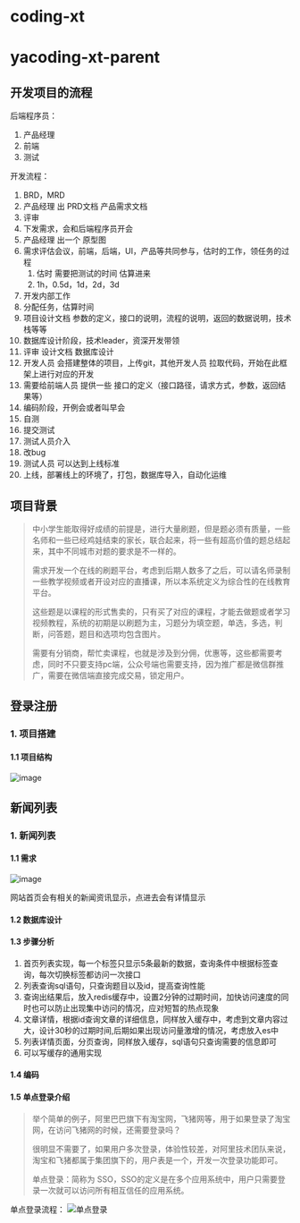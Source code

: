 # coding-xt
# yacoding-xt-parent
##  开发项目的流程

后端程序员：

1. 产品经理
2. 前端
3. 测试

开发流程：

1. BRD，MRD
2. 产品经理 出 PRD文档 产品需求文档
3. 评审
4. 下发需求，会和后端程序员开会
5. 产品经理 出一个 原型图
6. 需求评估会议，前端，后端，UI，产品等共同参与，估时的工作，领任务的过程
   1. 估时 需要把测试的时间 估算进来
   2. 1h，0.5d，1d，2d，3d
7. 开发内部工作
8. 分配任务，估算时间
9. 项目设计文档  参数的定义，接口的说明，流程的说明，返回的数据说明，技术栈等等
10. 数据库设计阶段，技术leader，资深开发带领
11. 评审 设计文档 数据库设计
12. 开发人员 会搭建整体的项目，上传git，其他开发人员 拉取代码，开始在此框架上进行对应的开发
13. 需要给前端人员 提供一些 接口的定义（接口路径，请求方式，参数，返回结果等）
14. 编码阶段，开例会或者叫早会
15. 自测
16. 提交测试
17. 测试人员介入
18. 改bug
19. 测试人员 可以达到上线标准
20. 上线，部署线上的环境了，打包，数据库导入，自动化运维

## 项目背景

> 中小学生能取得好成绩的前提是，进行大量刷题，但是题必须有质量，一些名师和一些已经鸡娃结束的家长，联合起来，将一些有超高价值的题总结起来，其中不同城市对题的要求是不一样的。
>
> 需求开发一个在线的刷题平台，考虑到后期人数多了之后，可以请名师录制一些教学视频或者开设对应的直播课，所以本系统定义为综合性的在线教育平台。
>
> 这些题是以课程的形式售卖的，只有买了对应的课程，才能去做题或者学习视频教程，系统的初期是以刷题为主，习题分为填空题，单选，多选，判断，问答题，题目和选项均包含图片。
>
> 需要有分销商，帮忙卖课程，也就是涉及到分佣，优惠等，这些都需要考虑，同时不只要支持pc端，公众号端也需要支持，因为推广都是微信群推广，需要在微信端直接完成交易，锁定用户。



## 登录注册
### 1. 项目搭建

#### 1.1 项目结构
![image](https://user-images.githubusercontent.com/82166879/174314778-9ca23f60-0674-4ac1-a6a1-1c7f52c23a18.png)


## 新闻列表
### 1. 新闻列表

#### 1.1 需求
![image](https://user-images.githubusercontent.com/82166879/174415446-0e2f732e-5746-4f0a-a761-fb564319ed53.png)


网站首页会有相关的新闻资讯显示，点进去会有详情显示


#### 1.2 数据库设计


#### 1.3 步骤分析

1. 首页列表实现，每一个标签只显示5条最新的数据，查询条件中根据标签查询，每次切换标签都访问一次接口
2. 列表查询sql语句，只查询题目以及id，提高查询性能
3. 查询出结果后，放入redis缓存中，设置2分钟的过期时间，加快访问速度的同时也可以防止出现集中访问的情况，应对短暂的热点现象
4. 文章详情，根据id查询文章的详细信息，同样放入缓存中，考虑到文章内容过大，设计30秒的过期时间,后期如果出现访问量激增的情况，考虑放入es中
5. 列表详情页面，分页查询，同样放入缓存，sql语句只查询需要的信息即可
6. 可以写缓存的通用实现

#### 1.4 编码

#### 1.5 单点登录介绍

> 举个简单的例子，阿里巴巴旗下有淘宝网，飞猪网等，用于如果登录了淘宝网，在访问飞猪网的时候，还需要登录吗？
>
> 很明显不需要了，如果用户多次登录，体验性较差，对阿里技术团队来说，淘宝和飞猪都属于集团旗下的，用户表是一个，开发一次登录功能即可。
>
> 单点登录：简称为 SSO，SSO的定义是在多个应用系统中，用户只需要登录一次就可以访问所有相互信任的应用系统。

单点登录流程：
![单点登录](img/单点登录.png)



